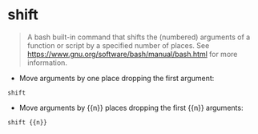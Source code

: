 # shift

> A bash built-in command that shifts the (numbered) arguments of a function or script by a specified number of places.
> See <https://www.gnu.org/software/bash/manual/bash.html> for more information.

- Move arguments by one place dropping the first argument:

`shift`

- Move arguments by {{n}} places dropping the first {{n}} arguments:

`shift {{n}}`
